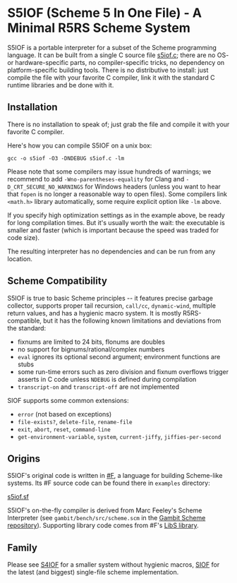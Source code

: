 # S5IOF (Scheme 5 In One File) - A Minimal R5RS Scheme System
                         
S5IOF is a portable interpreter for a subset of the Scheme programming language. 
It can be built from a single C source file [s5iof.c](https://raw.githubusercontent.com/false-schemers/s5iof/master/s5iof.c); 
there are no OS- or hardware-specific parts, no compiler-specific tricks, no dependency on platform-specific building tools. There is no distributive to install: just compile the file with your favorite C compiler, link it with the standard C runtime libraries and be done with it.

## Installation

There is no installation to speak of; just grab the file and compile it with your favorite C compiler.

Here's how you can compile S5IOF on a unix box:

```
gcc -o s5iof -O3 -DNDEBUG s5iof.c -lm
```

Please note that some compilers may issue hundreds of warnings; we recommend to add `-Wno-parentheses-equality` for
Clang and `-D_CRT_SECURE_NO_WARNINGS` for Windows headers (unless you want to hear that `fopen`
is no longer a reasonable way to open files). Some compilers link `<math.h>` library automatically, some require explicit 
option like `-lm` above. 

If you specify high optimization settings as in the example above, be ready for long compilation times. But it's usually worth the wait: the executable is smaller and faster (which is important because the speed was traded for code size).

The resulting interpreter has no dependencies and can be run from any location.


## Scheme Compatibility

S5IOF is true to basic Scheme principles -- it features precise garbage collector, supports proper tail recursion, `call/cc`, `dynamic-wind`, multiple return values, and has a hygienic macro system. It is mostly R5RS-compatible, but it has the following known limitations and deviations from the standard:

  *  fixnums are limited to 24 bits, flonums are doubles
  *  no support for bignums/rational/complex numbers
  *  `eval` ignores its optional second argument; environment functions are stubs
  *  some run-time errors such as zero division and fixnum overflows trigger asserts in C code unless `NDEBUG` is defined during compilation
  * `transcript-on` and `transcript-off` are not implemented

SIOF supports some common extensions:

  *  `error` (not based on exceptions)
  *  `file-exists?`, `delete-file`, `rename-file`
  *  `exit`, `abort`, `reset`, `command-line`
  *  `get-environment-variable`, `system`, `current-jiffy`, `jiffies-per-second` 


## Origins

S5IOF's original code is written in [#F](https://github.com/false-schemers/sharpF), a language for building Scheme-like
systems. Its #F source code can be found there in `examples` directory:

[s5iof.sf](https://raw.githubusercontent.com/false-schemers/sharpF/master/examples/s5iof.sf)

S5IOF's on-the-fly compiler is derived from Marc Feeley's Scheme Interpreter (see `gambit/bench/src/scheme.scm` in the [Gambit Scheme repository](https://github.com/gambit/gambit)). Supporting library code comes from #F's [LibS library](https://raw.githubusercontent.com/false-schemers/sharpF/master/lib/libs.sf).

## Family

Please see [S4IOF](https://github.com/false-schemers/s4iof) for a smaller system without hygienic macros, [SIOF](https://github.com/false-schemers/siof) for the latest (and biggest) single-file scheme implementation.
